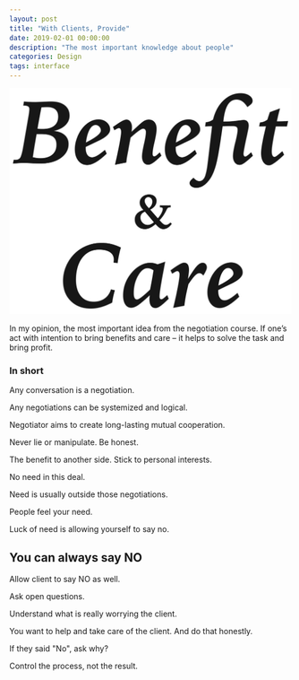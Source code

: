```yaml
---
layout: post
title: "With Clients, Provide"
date: 2019-02-01 00:00:00
description: "The most important knowledge about people" 
categories: Design
tags: interface
---
```


<span class="p600">![benefit and care](/blog_img/advices/benefit_and_care.png)</span>

In my opinion, the most important idea from the negotiation course. If one’s act with intention to bring benefits and care – it helps to solve the task and bring profit.

### In short

Any conversation is a negotiation.

Any negotiations can be systemized and logical.

Negotiator aims to create long-lasting mutual cooperation.

Never lie or manipulate. Be honest.

The benefit to another side. Stick to personal interests.

No need in this deal.

Need is usually outside those negotiations.

People feel your need.

Luck of need is allowing yourself to say no.

## You can always say NO

Allow client to say NO as well.

Ask open questions.

Understand what is really worrying the client.

You want to help and take care of the client. And do that honestly.

If they said "No", ask why?

Control the process, not the result.

